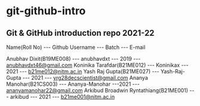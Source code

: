 # git-github-intro

## Git &amp; GitHub introduction repo 2021-22

Name(Roll No) --- Github Username --- Batch --- E-mail

Anubhav Dixit(B19ME008) --- anubhavdxt --- 2019 --- anubhavdxt46@gmail.com
Koninika Tarafdar(B21ME012) --- Koninikax --- 2021 --- b21me012@nitm.ac.in
Yash Raj Gupta(B21ME027) --- Yash-Raj-Gupta --- 2021 --- yrg28decscientist@gmail.com
Ananya Manohar(B21CS003) --- Ananya-Manohar ---2021 --- ananyamanohar22@gmail.com 
Arkibud Broadwin Ryntathiang(B21ME001) --- arkibud --- 2021 --- b21me001@nitm.ac.in
